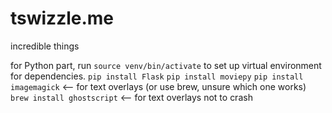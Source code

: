 # tswizzle.me
incredible things

for Python part, run `source venv/bin/activate` to set up virtual environment for dependencies.
`pip install Flask`
`pip install moviepy`
`pip install imagemagick` <-- for text overlays (or use brew, unsure which one works)
`brew install ghostscript` <-- for text overlays not to crash